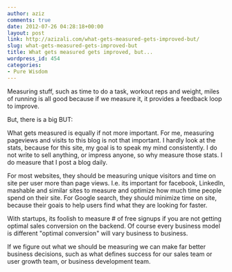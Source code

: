 ```yaml
---
author: aziz
comments: true
date: 2012-07-26 04:28:18+00:00
layout: post
link: http://azizali.com/what-gets-measured-gets-improved-but/
slug: what-gets-measured-gets-improved-but
title: What gets measured gets improved, but...
wordpress_id: 454
categories:
- Pure Wisdom
---
```


Measuring stuff, such as time to do a task, workout reps and weight, miles of running is all good because if we measure it, it provides a feedback loop to improve.

But, there is a big BUT:

What gets measured is equally if not more important. For me, measuring pageviews and visits to this blog is not that important. I hardly look at the stats, because for this site, my goal is to speak my mind consistently. I do not write to sell anything, or impress anyone, so why measure those stats. I do measure that I post a blog daily.

For most websites, they should be measuring unique visitors and time on site per user more than page views. I.e. its important for facebook, LinkedIn, mashable and similar sites to measure and optimize how much time people spend on their site. For Google search,  they should minimize time on site, because their goais to help users find what they are looking for faster.

With startups, its foolish to measure # of free signups if you are not getting optimal sales conversion on the backend. Of course every business model is different "optimal conversion" will vary business to business.

If we figure out what we should be measuring we can make far better business decisions, such as what defines success for our sales team or user growth team, or business development team.
